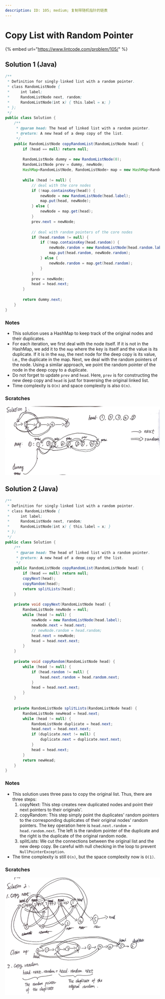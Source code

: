 ```yaml
---
description: ID: 105; medium; 复制带随机指针的链表
---
```

# Copy List with Random Pointer

{% embed url="https://www.lintcode.com/problem/105/" %}

## Solution 1 (Java)

```java
/**
 * Definition for singly-linked list with a random pointer.
 * class RandomListNode {
 *     int label;
 *     RandomListNode next, random;
 *     RandomListNode(int x) { this.label = x; }
 * };
 */
public class Solution {
    /**
     * @param head: The head of linked list with a random pointer.
     * @return: A new head of a deep copy of the list.
     */
    public RandomListNode copyRandomList(RandomListNode head) {
        if (head == null) return null;

        RandomListNode dummy = new RandomListNode(0);
        RandomListNode prev = dummy, newNode;
        HashMap<RandomListNode, RandomListNode> map = new HashMap<RandomListNode, RandomListNode>();

        while (head != null) {
            // deal with the core nodes
            if (!map.containsKey(head)) {
                newNode = new RandomListNode(head.label);
                map.put(head, newNode);
            } else {
                newNode = map.get(head);
            }
            prev.next = newNode;

            // deal with random pointers of the core nodes
            if (head.random != null) {
                if (!map.containsKey(head.random)) {
                    newNode.random = new RandomListNode(head.random.label);
                    map.put(head.random, newNode.random);
                } else {
                    newNode.random = map.get(head.random);
                }
            }
            prev = newNode;
            head = head.next;
        }

        return dummy.next;
    }
}
```

### Notes

* This solution uses a HashMap to keep track of the original nodes and their duplicates.
* For each iteration, we first deal with the node itself. If it is not in the HashMap, we add it to the `map` where the key is itself and the value is its duplicate. If it is in the `map`, the next node for the deep copy is its value, i.e., the duplicate in the map. Next, we deal with the random pointers of the node. Using a similar approach, we point the random pointer of the node in the deep copy to a duplicate.
* Do not forget to update `prev` and `head`. Here, `prev` is for constructing the new deep copy and `head` is just for traversing the original linked list. 
* Time complexity is `O(n)` and space complexity is also `O(n)`.

### **Scratches**

![](../../.gitbook/assets/105.JPG)

## Solution 2 (Java)

```java
/**
 * Definition for singly-linked list with a random pointer.
 * class RandomListNode {
 *     int label;
 *     RandomListNode next, random;
 *     RandomListNode(int x) { this.label = x; }
 * };
 */
public class Solution {
    /**
     * @param head: The head of linked list with a random pointer.
     * @return: A new head of a deep copy of the list.
     */
    public RandomListNode copyRandomList(RandomListNode head) {
        if (head == null) return null;
        copyNext(head);
        copyRandom(head);
        return splitLists(head);
    }

    private void copyNext(RandomListNode head) {
        RandomListNode newNode = null;
        while (head != null) {
            newNode = new RandomListNode(head.label);
            newNode.next = head.next;
            // newNode.random = head.random;
            head.next = newNode;
            head = head.next.next;
        }
    }

    private void copyRandom(RandomListNode head) {
        while (head != null) {
            if (head.random != null) {
                head.next.random = head.random.next;
            }
            head = head.next.next;
        }
    }

    private RandomListNode splitLists(RandomListNode head) {
        RandomListNode newHead = head.next;
        while (head != null) {
            RandomListNode duplicate = head.next;
            head.next = head.next.next;
            if (duplicate.next != null) {
                duplicate.next = duplicate.next.next;
            }
            head = head.next;
        }
        return newHead;
    }
}
```

### Notes

* This solution uses three pass to copy the original list. Thus, there are three steps:
  1. copyNext: This step creates new duplicated nodes and point their next pointers to their originals'.
  2. copyRandom: This step simply point the duplicates' random pointers to the corresponding duplicates of their original nodes' random pointers. The key operation here is `head.next.random = head.random.next`. The left is the random pointer of the duplicate and the right is the duplicate of the original random node.
  3. splitLists: We cut the connections between the original list and the new deep copy. Be careful with null checking in the loop to prevent `NullPointerException`.
* The time complexity is still `O(n)`, but the space complexity now is `O(1)`.

### **Scratches**

![](<../../.gitbook/assets/105 copy.JPG>)
